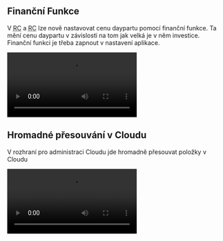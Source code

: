 ﻿---
categories: [fenix]
layout: fenix
---
## Finanční Funkce
V <abbr title="Reachové křivky">RC</abbr> a <abbr title="Strategický plán">RC</abbr> lze nově nastavovat cenu daypartu pomocí finanční funkce. Ta mění cenu daypartu v závislosti na tom jak velká je v něm investice.  
Finanční funkci je třeba zapnout v nastavení aplikace. 

<video src="{{site.url}}/data/finfunkce.mp4" type="video/mp4" controls>Finanční funkce</video>



## Hromadné přesouvání v Cloudu
V rozhraní pro administraci Cloudu jde hromadně přesouvat položky v Cloudu

<video src="{{site.url}}/data/hromadnycloud.mp4" type="video/mp4" controls>Hromadný přesun v Cloudu</video>
